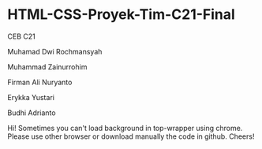 # HTML-CSS-Proyek-Tim-C21-Final
<p>CEB C21</p>
<p>Muhamad Dwi Rochmansyah</p>
<p>Muhammad Zainurrohim</p>
<p>Firman Ali Nuryanto</p>
<p>Erykka Yustari</p>
<p>Budhi Adrianto</p>

<p>Hi! Sometimes you can't load background in top-wrapper using chrome. Please use other browser or download manually the code in github. Cheers!</P>
